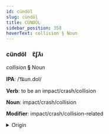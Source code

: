 ```yaml
---
id: cündöl
slug: cündöl
title: CÜNDÖL
sidebar_position: 358
hoverText: collision § Noun
---
```


### cündöl&emsp;<span kind="abugida">ꞇ̃ʄʌ͊ı</span>

*collision* **§** Noun

**IPA**: /ˈt͡ɕun.dol/

**Verb**: to be an impact/crash/collision

**Noun**: impact/crash/collision

**Modifier**: impact/crash/collision-related

<details>
    <summary>Origin</summary>
    Korean 충돌 chungdo [t͡ɕʰuŋdo̞ɭ]<br/>
    <em>Koreic Language Family</em>
</details>